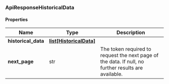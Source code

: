

[//]: # (CLASS:ApiResponseHistoricalData)

[//]: # (KIND:object)

### ApiResponseHistoricalData

#### Properties

[//]: # (START_DEFINITION)

Name | Type | Description
------------ | ------------- | -------------
**historical_data** | [**list[HistoricalData]**](HistoricalData.md) |  &nbsp;
**next_page** | str | The token required to request the next page of the data. If null, no further results are available. &nbsp;

[//]: # (END_DEFINITION)


[//]: # (CONTAINED_CLASS:HistoricalData)



